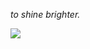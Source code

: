 *to shine brighter.*

![](https://cdn.discordapp.com/attachments/812003474287493130/938266970418208778/wpp.jpg)
